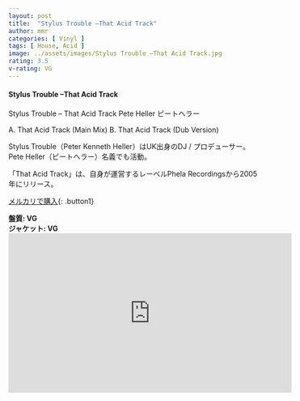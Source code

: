 ```yaml
---
layout: post
title:  "Stylus Trouble –That Acid Track"
author: mmr
categories: [ Vinyl ]
tags: [ House, Acid ]
image: ../assets/images/Stylus Trouble –That Acid Track.jpg
rating: 3.5
v-rating: VG
---
```


#### Stylus Trouble –That Acid Track

Stylus Trouble – That Acid Track
Pete Heller ピートヘラー

A.  That Acid Track (Main Mix)
B.  That Acid Track (Dub Version)

Stylus Trouble（Peter Kenneth Heller）はUK出身のDJ / プロデューサー。Pete Heller（ピートヘラー）名義でも活動。

「That Acid Track」は、自身が運営するレーベルPhela Recordingsから2005年にリリース。

[メルカリで購入](https://jp.mercari.com/item/m57512111362?afid=6142608987){: .button1}

<div class="mt-4 mb-4 d-flex align-items-center">
<strong class="mr-1">盤質: VG</strong>
</div>
<div class="mt-4 mb-4 d-flex align-items-center">
<strong class="mr-1">ジャケット: VG</strong>
</div>

<iframe width="560" height="315" src="https://www.youtube.com/embed/NzQ0_D-rlIQ?si=mb3xf729ThqSdmRq" title="YouTube video player" frameborder="0" allow="accelerometer; autoplay; clipboard-write; encrypted-media; gyroscope; picture-in-picture; web-share" referrerpolicy="strict-origin-when-cross-origin" allowfullscreen></iframe>
